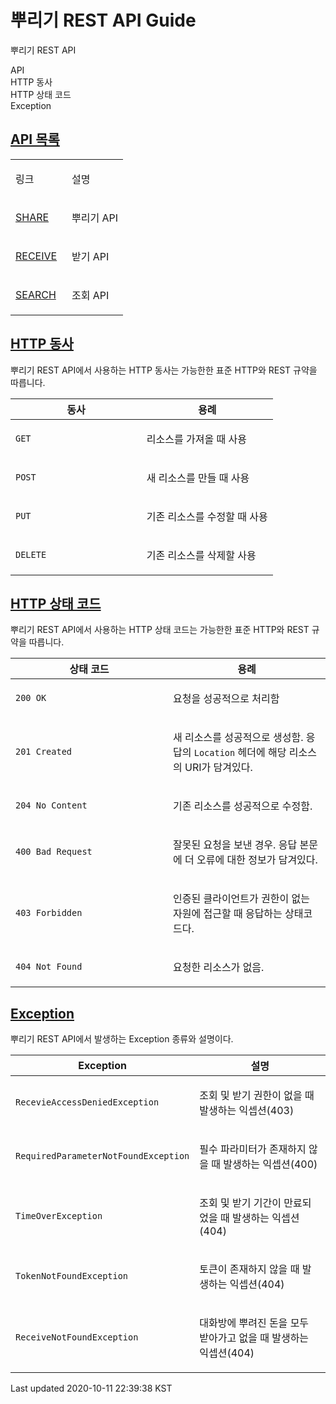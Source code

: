 
<div id="header">
<h1>뿌리기 REST API Guide</h1>
<div id="toc" class="toc2">
<div id="toctitle">뿌리기 REST API</div>
<ul class="sectlevel1">
<li><a href="#api-type">API</a></li>
<li><a href="#overview-http-verbs">HTTP 동사</a></li>
<li><a href="#overview-http-status-codes">HTTP 상태 코드</a></li>
<li><a href="#overview-errors">Exception</a></li>
</ul>
</div>
</div>
<div id="content">

<div class="sect1">
<h2 id="api-type"><a class="link" href="#api-type">API 목록</a></h2>
<div class="sectionbody">
<table class="tableblock frame-all grid-all spread">
<colgroup>
<col style="width: 50%;">
<col style="width: 50%;">
</colgroup>
<tbody>
<tr>
<td class="tableblock halign-left valign-top"><p class="tableblock">링크</p></td>
<td class="tableblock halign-left valign-top"><p class="tableblock">설명</p></td>
</tr>
<tr>
<td class="tableblock halign-left valign-top"><p class="tableblock"><a href="https://github.com/shk3029/money/blob/master/share.md">SHARE</a></p></td>
<td class="tableblock halign-left valign-top"><p class="tableblock">뿌리기 API</p></td>
</tr>
<tr>
<td class="tableblock halign-left valign-top"><p class="tableblock"><a href="https://github.com/shk3029/money/blob/master/receive.md">RECEIVE</a></p></td>
<td class="tableblock halign-left valign-top"><p class="tableblock">받기 API</p></td>
</tr>
<tr>
<td class="tableblock halign-left valign-top"><p class="tableblock"><a href="https://github.com/shk3029/money/blob/master/search.md">SEARCH</a></p></td>
<td class="tableblock halign-left valign-top"><p class="tableblock">조회 API</p></td>
</tr>
</tbody>
</table>
</div>
</div>
</div>
<div class="sect1">
<h2 id="overview-http-verbs"><a class="link" href="#overview-http-verbs">HTTP 동사</a></h2>
<div class="sectionbody">
<div class="paragraph">
<p>뿌리기 REST API에서 사용하는 HTTP 동사는 가능한한 표준 HTTP와 REST 규약을 따릅니다.</p>
</div>
<table class="tableblock frame-all grid-all spread">
<colgroup>
<col style="width: 50%;">
<col style="width: 50%;">
</colgroup>
<thead>
<tr>
<th class="tableblock halign-left valign-top">동사</th>
<th class="tableblock halign-left valign-top">용례</th>
</tr>
</thead>
<tbody>
<tr>
<td class="tableblock halign-left valign-top"><p class="tableblock"><code>GET</code></p></td>
<td class="tableblock halign-left valign-top"><p class="tableblock">리소스를 가져올 때 사용</p></td>
</tr>
<tr>
<td class="tableblock halign-left valign-top"><p class="tableblock"><code>POST</code></p></td>
<td class="tableblock halign-left valign-top"><p class="tableblock">새 리소스를 만들 때 사용</p></td>
</tr>
<tr>
<td class="tableblock halign-left valign-top"><p class="tableblock"><code>PUT</code></p></td>
<td class="tableblock halign-left valign-top"><p class="tableblock">기존 리소스를 수정할 때 사용</p></td>
</tr>
<tr>
<td class="tableblock halign-left valign-top"><p class="tableblock"><code>DELETE</code></p></td>
<td class="tableblock halign-left valign-top"><p class="tableblock">기존 리소스를 삭제할  사용</p></td>
</tr>
</tbody>
</table>
</div>
</div>
<div class="sect1">
<h2 id="overview-http-status-codes"><a class="link" href="#overview-http-status-codes">HTTP 상태 코드</a></h2>
<div class="sectionbody">
<div class="paragraph">
<p>뿌리기 REST API에서 사용하는 HTTP 상태 코드는 가능한한 표준 HTTP와 REST 규약을 따릅니다.</p>
</div>
<table class="tableblock frame-all grid-all spread">
<colgroup>
<col style="width: 50%;">
<col style="width: 50%;">
</colgroup>
<thead>
<tr>
<th class="tableblock halign-left valign-top">상태 코드</th>
<th class="tableblock halign-left valign-top">용례</th>
</tr>
</thead>
<tbody>
<tr>
<td class="tableblock halign-left valign-top"><p class="tableblock"><code>200 OK</code></p></td>
<td class="tableblock halign-left valign-top"><p class="tableblock">요청을 성공적으로 처리함</p></td>
</tr>
<tr>
<td class="tableblock halign-left valign-top"><p class="tableblock"><code>201 Created</code></p></td>
<td class="tableblock halign-left valign-top"><p class="tableblock">새 리소스를 성공적으로 생성함. 응답의 <code>Location</code> 헤더에 해당 리소스의 URI가 담겨있다.</p></td>
</tr>
<tr>
<td class="tableblock halign-left valign-top"><p class="tableblock"><code>204 No Content</code></p></td>
<td class="tableblock halign-left valign-top"><p class="tableblock">기존 리소스를 성공적으로 수정함.</p></td>
</tr>
<tr>
<td class="tableblock halign-left valign-top"><p class="tableblock"><code>400 Bad Request</code></p></td>
<td class="tableblock halign-left valign-top"><p class="tableblock">잘못된 요청을 보낸 경우. 응답 본문에 더 오류에 대한 정보가 담겨있다.</p></td>
</tr>
<tr>
<td class="tableblock halign-left valign-top"><p class="tableblock"><code>403 Forbidden</code></p></td>
<td class="tableblock halign-left valign-top"><p class="tableblock">인증된 클라이언트가 권한이 없는 자원에 접근할 때 응답하는 상태코드다.</p></td>
</tr>
<tr>
<td class="tableblock halign-left valign-top"><p class="tableblock"><code>404 Not Found</code></p></td>
<td class="tableblock halign-left valign-top"><p class="tableblock">요청한 리소스가 없음.</p></td>
</tr>
</tbody>
</table>
</div>
</div>
<div class="sect1">
<h2 id="overview-errors"><a class="link" href="#overview-errors">Exception</a></h2>
<div class="sectionbody">
<div class="paragraph">
<p>뿌리기 REST API에서 발생하는 Exception 종류와 설명이다.</p>
</div>
<table class="tableblock frame-all grid-all spread">
<colgroup>
<col style="width: 50%;">
<col style="width: 50%;">
</colgroup>
<thead>
<tr>
<th class="tableblock halign-left valign-top">Exception</th>
<th class="tableblock halign-left valign-top">설명</th>
</tr>
</thead>
<tbody>
<tr>
<td class="tableblock halign-left valign-top"><p class="tableblock"><code>RecevieAccessDeniedException</code></p></td>
<td class="tableblock halign-left valign-top"><p class="tableblock">조회 및 받기 권한이 없을 때 발생하는 익셉션(403)</p></td>
</tr>
<tr>
<td class="tableblock halign-left valign-top"><p class="tableblock"><code>RequiredParameterNotFoundException</code></p></td>
<td class="tableblock halign-left valign-top"><p class="tableblock">필수 파라미터가 존재하지 않을 때 발생하는 익셉션(400)</p></td>
</tr>
<tr>
<td class="tableblock halign-left valign-top"><p class="tableblock"><code>TimeOverException</code></p></td>
<td class="tableblock halign-left valign-top"><p class="tableblock">조회 및 받기 기간이 만료되었을 때 발생하는 익셉션(404)</p></td>
</tr>
<tr>
<td class="tableblock halign-left valign-top"><p class="tableblock"><code>TokenNotFoundException</code></p></td>
<td class="tableblock halign-left valign-top"><p class="tableblock">토큰이 존재하지 않을 때 발생하는 익셉션(404)</p></td>
</tr>
<tr>
<td class="tableblock halign-left valign-top"><p class="tableblock"><code>ReceiveNotFoundException</code></p></td>
<td class="tableblock halign-left valign-top"><p class="tableblock">대화방에 뿌려진 돈을 모두 받아가고 없을 때 발생하는 익셉션(404)</p></td>
</tr>
</tbody>
</table>
</div>
</div>
<div id="footer">
<div id="footer-text">
Last updated 2020-10-11 22:39:38 KST
</div>
</div>




